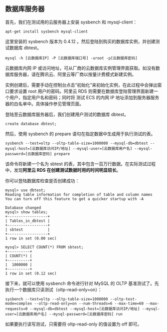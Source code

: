 ## 数据库服务器

首先，我们在测试用的云服务器上安装 sysbench 和 mysql-client：

```
apt-get install sysbench mysql-client
```

这里安装的 sysbench 版本为 0.4.12 。然后登陆到购买的数据库实例，并创建测试数据库 dbtest。

```
mysql -h [云数据库IP] -P [云数据库端口号] -uroot -p[云数据库密码]
```

云数据库内网 IP 或访问地址，可从厂商的云数据库实例管理界面获取。如没有数据库服务器，请在腾讯云、阿里云等厂商以按量计费模式新建实例。

实例创建后，需要手动在控制台点击“初始化”来初始化实例，在此过程中会弹出窗口要求设置 root 用户的密码。阿里云 RDS 则需要在数据库登陆管理界面新建一个用户，指定用户名和密码；同时将 测试 ECS 的内网 IP 地址添加到服务器服务器的白名单中。具体操作参见管理页面。

登陆至云数据库服务器后，我们创建用户测试的数据库 dbtest。

```
create database dbtest;
```

然后，使用 sysbench 的 prepare 语句在指定数据中生成用于执行测试的表。

```
sysbench --test=oltp --oltp-table-size=1000000 --mysql-db=dbtest --mysql-host=[云数据库访问IP/地址] --mysql-user=[云数据库用户名] --mysql-password=[云数据库密码] prepare
```

该命令将新建一个名为 sbtest 的表，其中包含一百万行数据。在实际测试过程中，发现**阿里云 RDS 在创建测试数据时用的时间明显较长**。

你可以登陆数据库检查是否创建成功：

```
mysql> use dbtest;
Reading table information for completion of table and column names
You can turn off this feature to get a quicker startup with -A
 
Database changed
mysql> show tables;
+------------------+
| Tables_in_dbtest |
+------------------+
| sbtest           |
+------------------+
1 row in set (0.00 sec)
 
mysql> SELECT COUNT(*) FROM sbtest;
+----------+
| COUNT(*) |
+----------+
|  1000000 |
+----------+
1 row in set (0.12 sec)
```

接下来，就可以使用 sysbench 命令进行针对 MySQL 的 OLTP 基准测试了。先执行一个数据库只读测试（oltp-read-only=on）：

```
sysbench --test=oltp --oltp-table-size=1000000 --oltp-test-mode=complex --oltp-read-only=on --num-threads=6 --max-time=60 --max-requests=0 --mysql-db=dbtest --mysql-host=[云数据库访问IP/地址] --mysql-user=[云数据库用户名] --mysql-password=[云数据库密码] run
```

如果要执行读写测试，只需要将 oltp-read-only 的值设置为 off 即可。